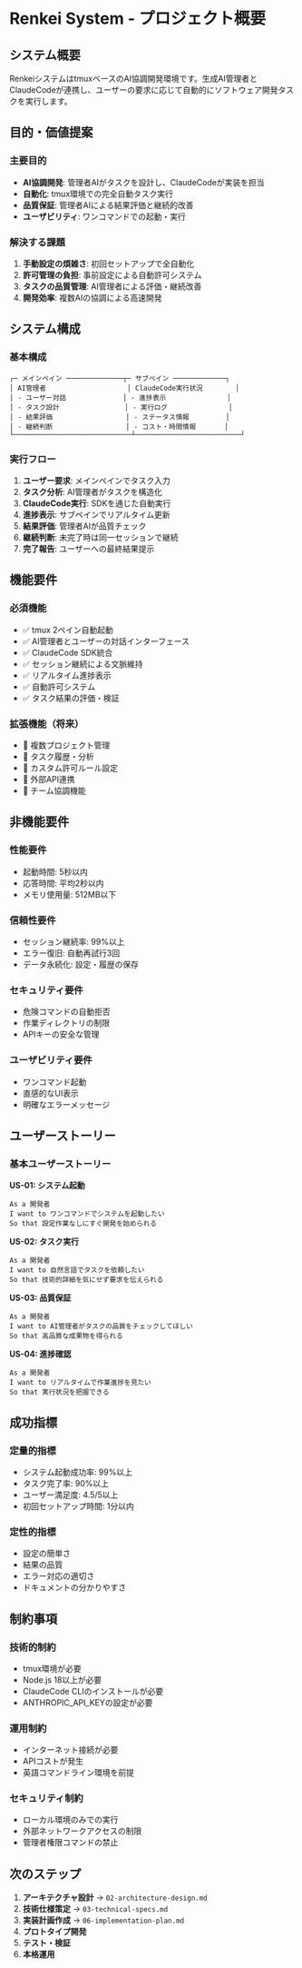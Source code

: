 # Renkei System - プロジェクト概要

## システム概要

RenkeiシステムはtmuxベースのAI協調開発環境です。生成AI管理者とClaudeCodeが連携し、ユーザーの要求に応じて自動的にソフトウェア開発タスクを実行します。

## 目的・価値提案

### 主要目的
- **AI協調開発**: 管理者AIがタスクを設計し、ClaudeCodeが実装を担当
- **自動化**: tmux環境での完全自動タスク実行
- **品質保証**: 管理者AIによる結果評価と継続的改善
- **ユーザビリティ**: ワンコマンドでの起動・実行

### 解決する課題
1. **手動設定の煩雑さ**: 初回セットアップで全自動化
2. **許可管理の負担**: 事前設定による自動許可システム
3. **タスクの品質管理**: AI管理者による評価・継続改善
4. **開発効率**: 複数AIの協調による高速開発

## システム構成

### 基本構成
```
┌─ メインペイン ──────────────┬─ サブペイン ─────────────┐
│ AI管理者                    │ ClaudeCode実行状況        │
│ - ユーザー対話              │ - 進捗表示               │
│ - タスク設計                │ - 実行ログ               │
│ - 結果評価                  │ - ステータス情報         │
│ - 継続判断                  │ - コスト・時間情報       │
└─────────────────────────────┴──────────────────────────┘
```

### 実行フロー
1. **ユーザー要求**: メインペインでタスク入力
2. **タスク分析**: AI管理者がタスクを構造化
3. **ClaudeCode実行**: SDKを通じた自動実行
4. **進捗表示**: サブペインでリアルタイム更新
5. **結果評価**: 管理者AIが品質チェック
6. **継続判断**: 未完了時は同一セッションで継続
7. **完了報告**: ユーザーへの最終結果提示

## 機能要件

### 必須機能
- ✅ tmux 2ペイン自動起動
- ✅ AI管理者とユーザーの対話インターフェース
- ✅ ClaudeCode SDK統合
- ✅ セッション継続による文脈維持
- ✅ リアルタイム進捗表示
- ✅ 自動許可システム
- ✅ タスク結果の評価・検証

### 拡張機能（将来）
- 🔲 複数プロジェクト管理
- 🔲 タスク履歴・分析
- 🔲 カスタム許可ルール設定
- 🔲 外部API連携
- 🔲 チーム協調機能

## 非機能要件

### 性能要件
- 起動時間: 5秒以内
- 応答時間: 平均2秒以内
- メモリ使用量: 512MB以下

### 信頼性要件
- セッション継続率: 99%以上
- エラー復旧: 自動再試行3回
- データ永続化: 設定・履歴の保存

### セキュリティ要件
- 危険コマンドの自動拒否
- 作業ディレクトリの制限
- APIキーの安全な管理

### ユーザビリティ要件
- ワンコマンド起動
- 直感的なUI表示
- 明確なエラーメッセージ

## ユーザーストーリー

### 基本ユーザーストーリー

**US-01: システム起動**
```
As a 開発者
I want to ワンコマンドでシステムを起動したい
So that 設定作業なしにすぐ開発を始められる
```

**US-02: タスク実行**
```
As a 開発者  
I want to 自然言語でタスクを依頼したい
So that 技術的詳細を気にせず要求を伝えられる
```

**US-03: 品質保証**
```
As a 開発者
I want to AI管理者がタスクの品質をチェックしてほしい
So that 高品質な成果物を得られる
```

**US-04: 進捗確認**
```
As a 開発者
I want to リアルタイムで作業進捗を見たい  
So that 実行状況を把握できる
```

## 成功指標

### 定量的指標
- システム起動成功率: 99%以上
- タスク完了率: 90%以上
- ユーザー満足度: 4.5/5以上
- 初回セットアップ時間: 1分以内

### 定性的指標
- 設定の簡単さ
- 結果の品質
- エラー対応の適切さ
- ドキュメントの分かりやすさ

## 制約事項

### 技術的制約
- tmux環境が必要
- Node.js 18以上が必要
- ClaudeCode CLIのインストールが必要
- ANTHROPIC_API_KEYの設定が必要

### 運用制約
- インターネット接続が必要
- APIコストが発生
- 英語コマンドライン環境を前提

### セキュリティ制約
- ローカル環境のみでの実行
- 外部ネットワークアクセスの制限
- 管理者権限コマンドの禁止

## 次のステップ

1. **アーキテクチャ設計** → `02-architecture-design.md`
2. **技術仕様策定** → `03-technical-specs.md`
3. **実装計画作成** → `06-implementation-plan.md`
4. **プロトタイプ開発**
5. **テスト・検証**
6. **本格運用**
